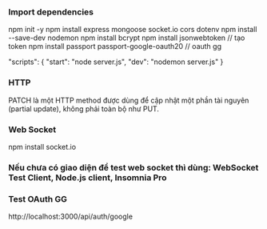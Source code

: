 ### Import dependencies
npm init -y
npm install express mongoose socket.io cors dotenv
npm install --save-dev nodemon
npm install bcrypt
npm install jsonwebtoken    // tạo token
npm install passport passport-google-oauth20    // oauth gg



"scripts": {
  "start": "node server.js",
  "dev": "nodemon server.js"
}
### HTTP
PATCH là một HTTP method được dùng để cập nhật một phần tài nguyên (partial update), không phải toàn bộ như PUT.


### Web Socket
npm install socket.io

### Nếu chưa có giao diện để test web socket thì dùng: WebSocket Test Client, Node.js client, Insomnia Pro



### Test OAuth GG
http://localhost:3000/api/auth/google




